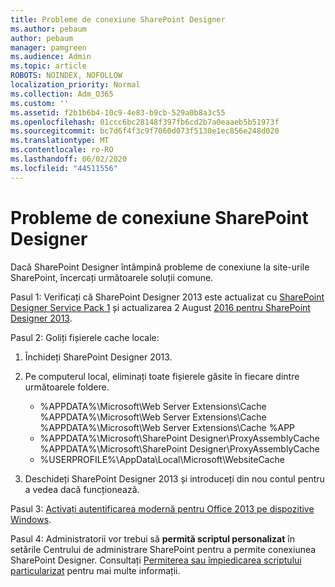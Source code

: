 ```yaml
---
title: Probleme de conexiune SharePoint Designer
ms.author: pebaum
author: pebaum
manager: pamgreen
ms.audience: Admin
ms.topic: article
ROBOTS: NOINDEX, NOFOLLOW
localization_priority: Normal
ms.collection: Adm_O365
ms.custom: ''
ms.assetid: f2b1b6b4-10c9-4e83-b9cb-529a0b8a3c55
ms.openlocfilehash: 01ccc6bc28148f397fb6cd2b7a0eaaeb5b51973f
ms.sourcegitcommit: bc7d6f4f3c9f7060d073f5130e1ec856e248d020
ms.translationtype: MT
ms.contentlocale: ro-RO
ms.lasthandoff: 06/02/2020
ms.locfileid: "44511556"
---
```

# <a name="sharepoint-designer-connection-issues"></a>Probleme de conexiune SharePoint Designer 

Dacă SharePoint Designer întâmpină probleme de conexiune la site-urile SharePoint, încercați următoarele soluții comune.

Pasul 1: Verificați că SharePoint Designer 2013 este actualizat cu [SharePoint Designer Service Pack 1](https://support.microsoft.com/help/2817441/description-of-microsoft-sharepoint-designer-2013-service-pack-1-sp1) și actualizarea 2 August [2016 pentru SharePoint Designer 2013](https://support.microsoft.com/help/3114721/august-2-2016-update-for-sharepoint-designer-2013-kb3114721).



Pasul 2: Goliți fișierele cache locale:

1. Închideți SharePoint Designer 2013.

2. Pe computerul local, eliminați toate fișierele găsite în fiecare dintre următoarele foldere.

    - %APPDATA%\Microsoft\Web Server Extensions\Cache %APPDATA%\Microsoft\Web Server Extensions\Cache %APPDATA%\Microsoft\Web Server Extensions\Cache %APP
    - %APPDATA%\Microsoft\SharePoint Designer\ProxyAssemblyCache %APPDATA%\Microsoft\SharePoint Designer\ProxyAssemblyCache
    - %USERPROFILE%\AppData\Local\Microsoft\WebsiteCache

3. Deschideți SharePoint Designer 2013 și introduceți din nou contul pentru a vedea dacă funcționează.

Pasul 3: [Activați autentificarea modernă pentru Office 2013 pe dispozitive Windows](https://docs.microsoft.com/microsoft-365/admin/security-and-compliance/enable-modern-authentication).

Pasul 4: Administratorii vor trebui să **permită scriptul personalizat** în setările Centrului de administrare SharePoint pentru a permite conexiunea SharePoint Designer. Consultați [Permiterea sau împiedicarea scriptului particularizat](https://docs.microsoft.com/sharepoint/allow-or-prevent-custom-script) pentru mai multe informații.


